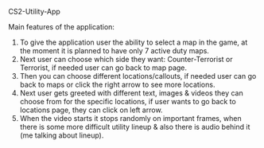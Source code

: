 CS2-Utility-App

  
  Main features of the application:
  1. To give the application user the ability to select a map in the game, at the moment it is planned to have only 7 active duty maps.
  2. Next user can choose which side they want: Counter-Terrorist or Terrorist, if needed user can go back to map page.
  3. Then you can choose different locations/callouts, if needed user can go back to maps or click the right arrow to see more locations.
  4. Next user gets greeted with different text, images & videos they can choose from for the specific locations, if user wants to go back to locations page, they can click on left arrow.
  5. When the video starts it stops randomly on important frames, when there is some more difficult utility lineup & also there is audio behind it (me talking about lineup).
